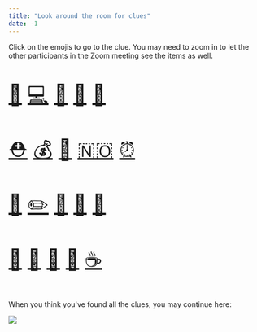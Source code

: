 ```yaml
---
title: "Look around the room for clues"
date: -1
---
```


Click on the emojis to go to the clue. You may need to zoom in to let the other participants in the Zoom meeting see the items as well.

<div style="font-size: 40px">

[👞](/items/try_again)   [💻](/items/google)   [🧷](/items/try_again)   [👑](/items/king)   [📄](/items/papers)

[⛑](/items/try_again)   [💰](/items/money)   [🐁](/items/mouse)   [🇳🇴](/items/norway)   [⏰](/items/try_again)

[🧊](/items/try_again)   [✏️](/items/try_again)   [🍎](/items/try_again)   [🦁](/items/predator)   [🎩](/items/try_again)

[🧩](/items/rick_astley)   [🔎](/items/sherlock)   [🍫](/items/chocolate)   [🧶](/items/thread)   [☕️](/items/coffee)

</div>

When you think you've found all the clues, you may continue here:

[![](https://img.shields.io/website?label=Continue&style=for-the-badge&up_message=Go%21&url=https%3A%2F%2Fdanielroelfs.com)](/tasks/common/enter_code)
